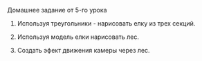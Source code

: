 ﻿Домашнее задание от 5-го урока

1) Используя треугольники - нарисовать елку из трех секций. 

2) Используя модель елки нарисовать лес. 

3) Создать эфект движения камеры через лес. 

